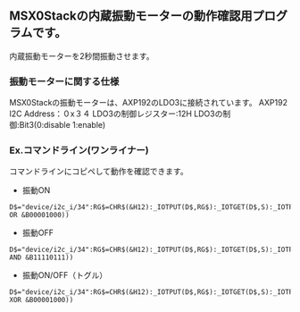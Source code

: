 ## MSX0Stackの内蔵振動モーターの動作確認用プログラムです。

内蔵振動モーターを2秒間振動させます。

### 振動モーターに関する仕様
MSX0Stackの振動モーターは、AXP192のLDO3に接続されています。
AXP192 I2C Address：０x３４
LDO3の制御レジスター:12H
LDO3の制御:Bit3(0:disable 1:enable)

### Ex.コマンドライン(ワンライナー)
コマンドラインにコピペして動作を確認できます。
- 振動ON
```
D$="device/i2c_i/34":RG$=CHR$(&H12):_IOTPUT(D$,RG$):_IOTGET(D$,S):_IOTPUT(D$,RG$+CHR$(S OR &B00001000))
```

- 振動OFF
```
D$="device/i2c_i/34":RG$=CHR$(&H12):_IOTPUT(D$,RG$):_IOTGET(D$,S):_IOTPUT(D$,RG$+CHR$(S AND &B11110111))
```

- 振動ON/OFF（トグル）
```
D$="device/i2c_i/34":RG$=CHR$(&H12):_IOTPUT(D$,RG$):_IOTGET(D$,S):_IOTPUT(D$,RG$+CHR$(S XOR &B00001000))
```
